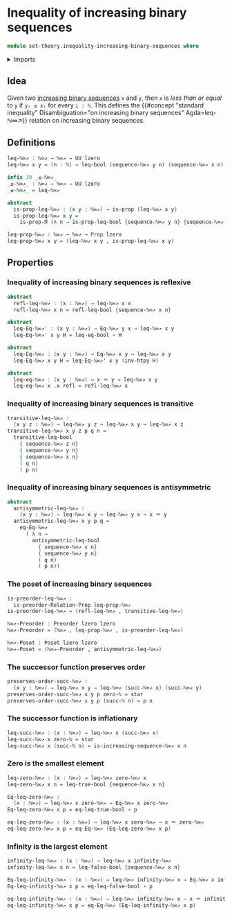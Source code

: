 # Inequality of increasing binary sequences

```agda
module set-theory.inequality-increasing-binary-sequences where
```

<details><summary>Imports</summary>

```agda
open import elementary-number-theory.natural-numbers

open import foundation.dependent-pair-types
open import foundation.function-types
open import foundation.homotopies
open import foundation.inequality-booleans
open import foundation.propositions
open import foundation.unit-type
open import foundation.universe-levels

open import foundation-core.identity-types

open import order-theory.posets
open import order-theory.preorders

open import set-theory.increasing-binary-sequences
```

</details>

## Idea

Given two
[increasing binary sequences](set-theory.inequality-increasing-binary-sequences.md)
`x` and `y`, then `x` is _less than or equal_ to `y` if `yᵢ ≤ xᵢ` for every
`i : ℕ`. This defines the
{{#concept "standard inequality" Disambiguation="on increasing binary sequences" Agda=leq-ℕ∞↗}}
relation on increasing binary sequences.

## Definitions

```agda
leq-ℕ∞↗ : ℕ∞↗ → ℕ∞↗ → UU lzero
leq-ℕ∞↗ x y = (n : ℕ) → leq-bool (sequence-ℕ∞↗ y n) (sequence-ℕ∞↗ x n)

infix 30 _≤-ℕ∞↗_
_≤-ℕ∞↗_ : ℕ∞↗ → ℕ∞↗ → UU lzero
_≤-ℕ∞↗_ = leq-ℕ∞↗

abstract
  is-prop-leq-ℕ∞↗ : (x y : ℕ∞↗) → is-prop (leq-ℕ∞↗ x y)
  is-prop-leq-ℕ∞↗ x y =
    is-prop-Π (λ n → is-prop-leq-bool {sequence-ℕ∞↗ y n} {sequence-ℕ∞↗ x n})

leq-prop-ℕ∞↗ : ℕ∞↗ → ℕ∞↗ → Prop lzero
leq-prop-ℕ∞↗ x y = (leq-ℕ∞↗ x y , is-prop-leq-ℕ∞↗ x y)
```

## Properties

### Inequality of increasing binary sequences is reflexive

```agda
abstract
  refl-leq-ℕ∞↗ : (x : ℕ∞↗) → leq-ℕ∞↗ x x
  refl-leq-ℕ∞↗ x n = refl-leq-bool {sequence-ℕ∞↗ x n}

abstract
  leq-Eq-ℕ∞↗' : (x y : ℕ∞↗) → Eq-ℕ∞↗ y x → leq-ℕ∞↗ x y
  leq-Eq-ℕ∞↗' x y H = leq-eq-bool ∘ H

abstract
  leq-Eq-ℕ∞↗ : (x y : ℕ∞↗) → Eq-ℕ∞↗ x y → leq-ℕ∞↗ x y
  leq-Eq-ℕ∞↗ x y H = leq-Eq-ℕ∞↗' x y (inv-htpy H)

abstract
  leq-eq-ℕ∞↗ : (x y : ℕ∞↗) → x ＝ y → leq-ℕ∞↗ x y
  leq-eq-ℕ∞↗ x .x refl = refl-leq-ℕ∞↗ x
```

### Inequality of increasing binary sequences is transitive

```agda
transitive-leq-ℕ∞↗ :
  (x y z : ℕ∞↗) → leq-ℕ∞↗ y z → leq-ℕ∞↗ x y → leq-ℕ∞↗ x z
transitive-leq-ℕ∞↗ x y z p q n =
  transitive-leq-bool
    { sequence-ℕ∞↗ z n}
    { sequence-ℕ∞↗ y n}
    { sequence-ℕ∞↗ x n}
    ( q n)
    ( p n)
```

### Inequality of increasing binary sequences is antisymmetric

```agda
abstract
  antisymmetric-leq-ℕ∞↗ :
    (x y : ℕ∞↗) → leq-ℕ∞↗ x y → leq-ℕ∞↗ y x → x ＝ y
  antisymmetric-leq-ℕ∞↗ x y p q =
    eq-Eq-ℕ∞↗
      ( λ n →
        antisymmetric-leq-bool
          { sequence-ℕ∞↗ x n}
          { sequence-ℕ∞↗ y n}
          ( q n)
          ( p n))
```

### The poset of increasing binary sequences

```agda
is-preorder-leq-ℕ∞↗ :
  is-preorder-Relation-Prop leq-prop-ℕ∞↗
is-preorder-leq-ℕ∞↗ = (refl-leq-ℕ∞↗ , transitive-leq-ℕ∞↗)

ℕ∞↗-Preorder : Preorder lzero lzero
ℕ∞↗-Preorder = (ℕ∞↗ , leq-prop-ℕ∞↗ , is-preorder-leq-ℕ∞↗)

ℕ∞↗-Poset : Poset lzero lzero
ℕ∞↗-Poset = (ℕ∞↗-Preorder , antisymmetric-leq-ℕ∞↗)
```

### The successor function preserves order

```agda
preserves-order-succ-ℕ∞↗ :
  (x y : ℕ∞↗) → leq-ℕ∞↗ x y → leq-ℕ∞↗ (succ-ℕ∞↗ x) (succ-ℕ∞↗ y)
preserves-order-succ-ℕ∞↗ x y p zero-ℕ = star
preserves-order-succ-ℕ∞↗ x y p (succ-ℕ n) = p n
```

### The successor function is inflationary

```agda
leq-succ-ℕ∞↗ : (x : ℕ∞↗) → leq-ℕ∞↗ x (succ-ℕ∞↗ x)
leq-succ-ℕ∞↗ x zero-ℕ = star
leq-succ-ℕ∞↗ x (succ-ℕ n) = is-increasing-sequence-ℕ∞↗ x n
```

### Zero is the smallest element

```agda
leq-zero-ℕ∞↗ : (x : ℕ∞↗) → leq-ℕ∞↗ zero-ℕ∞↗ x
leq-zero-ℕ∞↗ x n = leq-true-bool {sequence-ℕ∞↗ x n}

Eq-leq-zero-ℕ∞↗ :
  (x : ℕ∞↗) → leq-ℕ∞↗ x zero-ℕ∞↗ → Eq-ℕ∞↗ x zero-ℕ∞↗
Eq-leq-zero-ℕ∞↗ x p = eq-leq-true-bool ∘ p

eq-leq-zero-ℕ∞↗ : (x : ℕ∞↗) → leq-ℕ∞↗ x zero-ℕ∞↗ → x ＝ zero-ℕ∞↗
eq-leq-zero-ℕ∞↗ x p = eq-Eq-ℕ∞↗ (Eq-leq-zero-ℕ∞↗ x p)
```

### Infinity is the largest element

```agda
infinity-leq-ℕ∞↗ : (x : ℕ∞↗) → leq-ℕ∞↗ x infinity-ℕ∞↗
infinity-leq-ℕ∞↗ x n = leq-false-bool {sequence-ℕ∞↗ x n}

Eq-leq-infinity-ℕ∞↗ : (x : ℕ∞↗) → leq-ℕ∞↗ infinity-ℕ∞↗ x → Eq-ℕ∞↗ x infinity-ℕ∞↗
Eq-leq-infinity-ℕ∞↗ x p = eq-leq-false-bool ∘ p

eq-leq-infinity-ℕ∞↗ : (x : ℕ∞↗) → leq-ℕ∞↗ infinity-ℕ∞↗ x → x ＝ infinity-ℕ∞↗
eq-leq-infinity-ℕ∞↗ x p = eq-Eq-ℕ∞↗ (Eq-leq-infinity-ℕ∞↗ x p)
```
